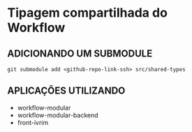 # Tipagem compartilhada do Workflow

## ADICIONANDO UM SUBMODULE
  ``` git submodule add <github-repo-link-ssh> src/shared-types ```

## APLICAÇÕES UTILIZANDO
- workflow-modular
- workflow-modular-backend
- front-ivrim